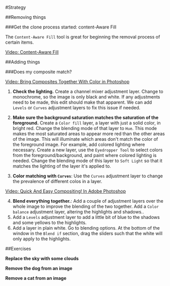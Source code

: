 #Strategy

##Removing things

###Get the clone process started: content-Aware Fill

The `Content-Aware Fill` tool is great for beginning the removal process of certain items. 

[Video: Content-Aware Fill](https://www.youtube.com/watch?v=rmWHeyU6JxI)

##Adding things

###Does my composite match? 

[Video: Bring Composites Together With Color in Photoshop](https://www.youtube.com/watch?v=UO4FCwO6hXc)

1. __Check the lighting.__ Create a channel mixer adjustment layer. Change to monochrome, so the image is only black and white. If any adjustments need to be made, this edit should make that apparent. We can add `Levels` or `Curves` adjustment layers to fix this issue if needed.

2. __Make sure the background saturation matches the saturation of the foreground.__ Create a `Color fill` layer, a layer with just a solid color, in bright red. Change the blending mode of that layer to `Hue`. This mode makes the most saturated areas to appear more red than the other areas of the image. This will illuminate which areas don't match the color of the foreground image. 
For example, add colored lighting where necessary. Create a new layer, use the `Eyedropper Tool` to select colors from the foreground/background, and paint where colored lighting is needed. Change the blending mode of this layer to `Soft Light` so that it matches the lighting of the layer it's applied to.  

3. __Color matching with `Curves`__: Use the `Curves` adjustment layer to change the prevalence of different colos in a layer.

[Video: Quick And Easy Compositing! In Adobe Photoshop](https://www.youtube.com/watch?v=5qKbf9AFnt4)

4. __Blend everything together.__: Add a couple of adjustment layers over the whole image to improve the blending of the two together. Add a `Color balance` adjustment layer, altering the highlights and shadows.. 
5. Add a `Levels` adjustment layer to add a little bit of blue to the shadows and some yellows to the highlights. 
6. Add a layer in plain white. Go to blending options. At the bottom of the window in the `Blend if` section, drag the sliders such that the white will only apply to the highlights.

##Exercises 

__Replace the sky with some clouds__

__Remove the dog from an image__

__Remove a cat from an image__


